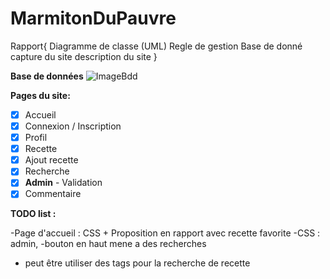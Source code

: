 # MarmitonDuPauvre
Rapport{
Diagramme de classe (UML)
Regle de gestion 
Base de donné 
capture du site 
description du site }



**Base de données**
![ImageBdd](https://github.com/Anatpqs/MarmitonDuPauvre/raw/main/bdd/bdd.png)

**Pages du site:**
- [x] Accueil
- [x] Connexion / Inscription
- [x] Profil
- [x] Recette
- [x] Ajout recette
- [x] Recherche
- [x] **Admin** - Validation
- [x] Commentaire

**TODO list :**

-Page d'accueil : CSS + Proposition en rapport avec recette favorite
-CSS : admin, 
-bouton en haut mene a des recherches
- peut être utiliser des tags pour la recherche de recette
